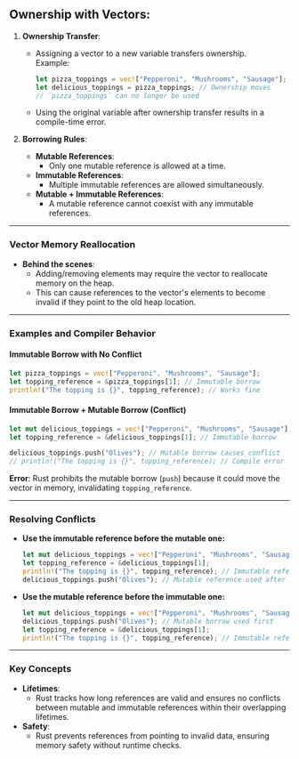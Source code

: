 ## Ownership with Vectors:

1. **Ownership Transfer**:
   - Assigning a vector to a new variable transfers ownership.  
     Example:
     ```rust
     let pizza_toppings = vec!["Pepperoni", "Mushrooms", "Sausage"];
     let delicious_toppings = pizza_toppings; // Ownership moves
     // `pizza_toppings` can no longer be used
     ```
   - Using the original variable after ownership transfer results in a compile-time error.

2. **Borrowing Rules**:
   - **Mutable References**:
     - Only one mutable reference is allowed at a time.
   - **Immutable References**:
     - Multiple immutable references are allowed simultaneously.
   - **Mutable + Immutable References**:
     - A mutable reference cannot coexist with any immutable references.

---

### Vector Memory Reallocation
- **Behind the scenes**:
  - Adding/removing elements may require the vector to reallocate memory on the heap.
  - This can cause references to the vector's elements to become invalid if they point to the old heap location.

---

### Examples and Compiler Behavior
#### Immutable Borrow with No Conflict
```rust
let pizza_toppings = vec!["Pepperoni", "Mushrooms", "Sausage"];
let topping_reference = &pizza_toppings[1]; // Immutable borrow
println!("The topping is {}", topping_reference); // Works fine
```

#### Immutable Borrow + Mutable Borrow (Conflict)
```rust
let mut delicious_toppings = vec!["Pepperoni", "Mushrooms", "Sausage"];
let topping_reference = &delicious_toppings[1]; // Immutable borrow

delicious_toppings.push("Olives"); // Mutable borrow causes conflict
// println!("The topping is {}", topping_reference); // Compile error
```
**Error**: Rust prohibits the mutable borrow (`push`) because it could move the vector in memory, invalidating `topping_reference`.

---

### Resolving Conflicts
- **Use the immutable reference before the mutable one:**
  ```rust
  let mut delicious_toppings = vec!["Pepperoni", "Mushrooms", "Sausage"];
  let topping_reference = &delicious_toppings[1];
  println!("The topping is {}", topping_reference); // Immutable reference used first
  delicious_toppings.push("Olives"); // Mutable reference used after
  ```
- **Use the mutable reference before the immutable one:**
  ```rust
  let mut delicious_toppings = vec!["Pepperoni", "Mushrooms", "Sausage"];
  delicious_toppings.push("Olives"); // Mutable borrow used first
  let topping_reference = &delicious_toppings[1];
  println!("The topping is {}", topping_reference); // Immutable reference used after
  ```

---

### Key Concepts
- **Lifetimes**:
  - Rust tracks how long references are valid and ensures no conflicts between mutable and immutable references within their overlapping lifetimes.
- **Safety**:
  - Rust prevents references from pointing to invalid data, ensuring memory safety without runtime checks.

